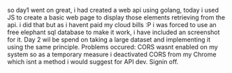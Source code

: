 so day1 went on great, i had created a web api using golang, today i used JS to create a basic web page to display those elements retrieving from the api.
i did that but as i havent paid my cloud bills :P i was forced to use an free elephant sql database to make it work, i have included an screenshot for it. 
Day 2 wil be spend on taking a large dataset and implementing it using the same principle.
Problems occured:
CORS wasnt enabled on my system so as a temporary measure i deactivated CORS from my Chrome which isnt a method i would suggest for API dev.
Signin off.
